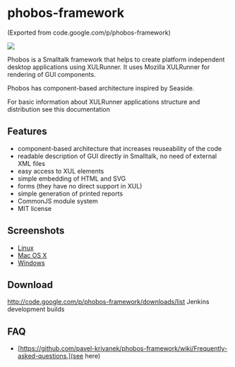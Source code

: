 # phobos-framework

(Exported from code.google.com/p/phobos-framework)

<img src=http://i.imgur.com/9RF2acp.png>

Phobos is a Smalltalk framework that helps to create platform independent desktop applications using XULRunner.
It uses Mozilla XULRunner for rendering of GUI components.

Phobos has component-based architecture inspired by Seaside.

For basic information about XULRunner applications structure and distribution see this documentation

## Features
- component-based architecture that increases reuseability of the code
- readable description of GUI directly in Smalltalk, no need of external XML files
- easy access to XUL elements
- simple embedding of HTML and SVG
- forms (they have no direct support in XUL)
- simple generation of printed reports
- CommonJS module system
- MIT license

## Screenshots
- [Linux](http://imgur.com/a/SBcg9)
- [Mac OS X](http://imgur.com/a/6nhE2)
- [Windows](http://imgur.com/a/HFzuE)

## Download
http://code.google.com/p/phobos-framework/downloads/list
Jenkins development builds

## FAQ
- [https://github.com/pavel-krivanek/phobos-framework/wiki/Frequently-asked-questions.](see here)
